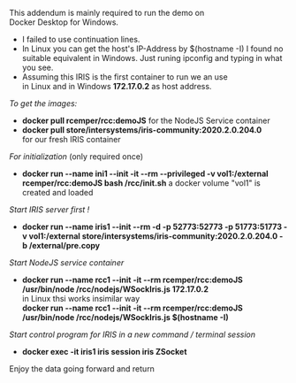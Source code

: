This addendum is mainly required to run the demo on  
Docker Desktop for Windows. 
- I failed to use continuation lines.
- In Linux you can get the host's IP-Address by $(hostname -I)
  I found no suitable equivalent in Windows. 
  Just runing ipconfig and typing in what you see.  
- Assuming this IRIS is the first container to run we an use  
  in Linux and in Windows __172.17.0.2__ as host address.

_To get the images:_
- __docker pull rcemper/rcc:demoJS__
  for the NodeJS Service container
- __docker pull store/intersystems/iris-community:2020.2.0.204.0__  
  for our fresh IRIS container
 
_For initialization_ (only required once)
- __docker run --name ini1 --init -it --rm --privileged -v vol1:/external rcemper/rcc:demoJS bash /rcc/init.sh__
  a docker volume "vol1" is created and loaded

_Start IRIS server first !_
- __docker run --name iris1 --init --rm -d -p 52773:52773 -p 51773:51773 -v vol1:/external store/intersystems/iris-community:2020.2.0.204.0 -b /external/pre.copy__
  
_Start NodeJS service container_
- __docker run --name rcc1 --init -it --rm rcemper/rcc:demoJS /usr/bin/node /rcc/nodejs/WSockIris.js 172.17.0.2__  
in Linux thsi works insimilar way    
 __docker run --name rcc1 --init -it --rm rcemper/rcc:demoJS /usr/bin/node /rcc/nodejs/WSockIris.js $(hostname -I)__

_Start control program for IRIS in a new command / terminal session_  
- __docker exec -it iris1 iris session iris ZSocket__

Enjoy the data going forward and return

